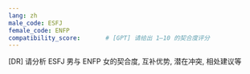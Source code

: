 ```yaml
---
lang: zh
male_code: ESFJ
female_code: ENFP
compatibility_score:       # [GPT] 请给出 1–10 的契合度评分
---
```


[DR] 请分析 ESFJ 男与 ENFP 女的契合度, 互补优势, 潜在冲突, 相处建议等

